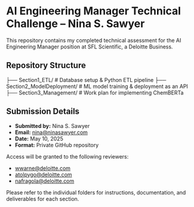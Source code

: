 # AI Engineering Manager Technical Challenge – Nina S. Sawyer

This repository contains my completed technical assessment for the AI Engineering Manager position at SFL Scientific, a Deloitte Business.

## Repository Structure

├── Section1_ETL/ # Database setup & Python ETL pipeline
├── Section2_ModelDeployment/ # ML model training & deployment as an API
├── Section3_Management/ # Work plan for implementing ChemBERTa


## Submission Details

- **Submitted by:** Nina S. Sawyer
- **Email:** nina@ninasawyer.com
- **Date:** May 10, 2025
- **Format:** Private GitHub repository

Access will be granted to the following reviewers:
- wwarne@deloitte.com
- atolpygo@deloitte.com
- nafragola@deloitte.com

Please refer to the individual folders for instructions, documentation, and deliverables for each section.
